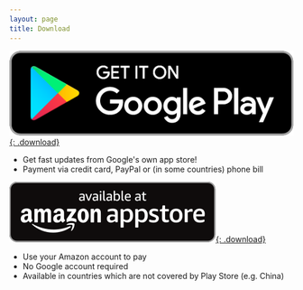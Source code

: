 ```yaml
---
layout: page
title: Download
---
```


<style>
.download { max-width: 180px; margin-top: 1em; }
</style>

[![Get it on Google Play](/assets/google-play.png){: .download}](https://play.google.com/store/apps/details?id=at.bitfire.icsdroid)

* Get fast updates from Google's own app store!
* Payment via credit card, PayPal or (in some countries) phone bill

[![available at amazon appstore](/assets/amazon-appstore.svg){: .download}](http://www.amazon.com/gp/mas/dl/android?p=at.bitfire.icsdroid)

* Use your Amazon account to pay
* No Google account required
* Available in countries which are not covered by Play Store (e.g. China)

